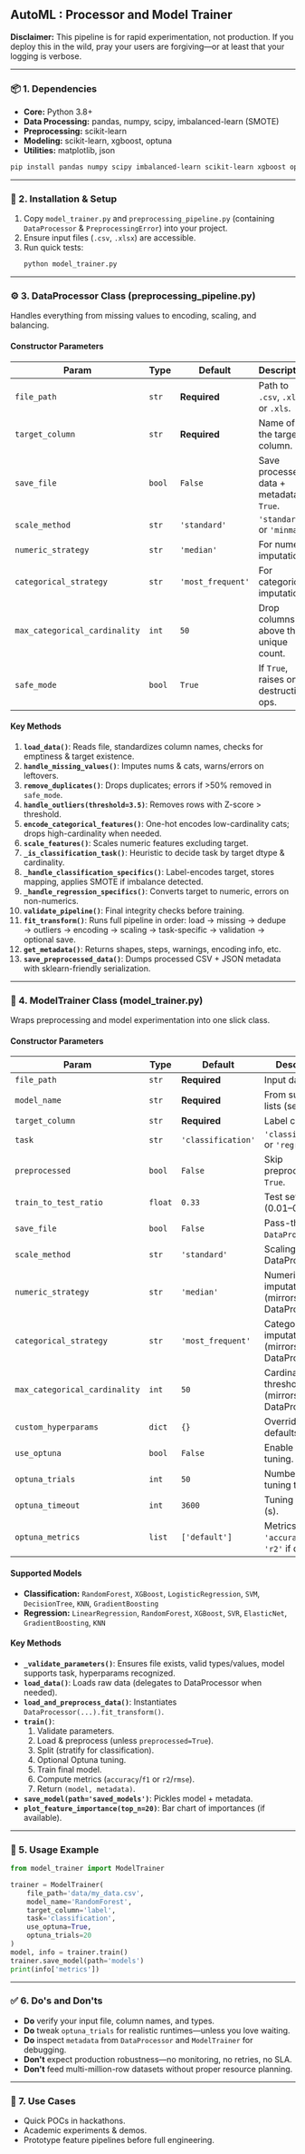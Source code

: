 ## AutoML : Processor and Model Trainer

**Disclaimer:** This pipeline is for rapid experimentation, not production. If you deploy this in the wild, pray your users are forgiving—or at least that your logging is verbose.

---

### 📦 1. Dependencies

- **Core:** Python 3.8+  
- **Data Processing:** pandas, numpy, scipy, imbalanced-learn (SMOTE)  
- **Preprocessing:** scikit-learn  
- **Modeling:** scikit-learn, xgboost, optuna  
- **Utilities:** matplotlib, json

```bash
pip install pandas numpy scipy imbalanced-learn scikit-learn xgboost optuna matplotlib
```

---

### 🔧 2. Installation & Setup

1. Copy `model_trainer.py` and `preprocessing_pipeline.py` (containing `DataProcessor` & `PreprocessingError`) into your project.
2. Ensure input files (`.csv`, `.xlsx`) are accessible.
3. Run quick tests:
   ```bash
   python model_trainer.py
   ```

---

### ⚙️ 3. DataProcessor Class (preprocessing_pipeline.py)

Handles everything from missing values to encoding, scaling, and balancing.

#### Constructor Parameters

| Param                        | Type    | Default          | Description                               |
|------------------------------|---------|------------------|-------------------------------------------|
| `file_path`                  | `str`   | **Required**     | Path to `.csv`, `.xlsx`, or `.xls`.       |
| `target_column`              | `str`   | **Required**     | Name of the target column.                |
| `save_file`                  | `bool`  | `False`          | Save processed data + metadata if `True`. |
| `scale_method`               | `str`   | `'standard'`     | `'standard'` or `'minmax'`.               |
| `numeric_strategy`           | `str`   | `'median'`       | For numeric imputation.                   |
| `categorical_strategy`       | `str`   | `'most_frequent'`| For categorical imputation.               |
| `max_categorical_cardinality`| `int`   | `50`             | Drop columns above this unique count.     |
| `safe_mode`                  | `bool`  | `True`           | If `True`, raises on destructive ops.     |

#### Key Methods

1. **`load_data()`**: Reads file, standardizes column names, checks for emptiness & target existence.
2. **`handle_missing_values()`**: Imputes nums & cats, warns/errors on leftovers.
3. **`remove_duplicates()`**: Drops duplicates; errors if >50% removed in `safe_mode`.
4. **`handle_outliers(threshold=3.5)`**: Removes rows with Z-score > threshold.
5. **`encode_categorical_features()`**: One-hot encodes low-cardinality cats; drops high-cardinality when needed.
6. **`scale_features()`**: Scales numeric features excluding target.
7. **`_is_classification_task()`**: Heuristic to decide task by target dtype & cardinality.
8. **`_handle_classification_specifics()`**: Label-encodes target, stores mapping, applies SMOTE if imbalance detected.
9. **`_handle_regression_specifics()`**: Converts target to numeric, errors on non-numerics.
10. **`validate_pipeline()`**: Final integrity checks before training.
11. **`fit_transform()`**: Runs full pipeline in order: load → missing → dedupe → outliers → encoding → scaling → task-specific → validation → optional save.
12. **`get_metadata()`**: Returns shapes, steps, warnings, encoding info, etc.
13. **`save_preprocessed_data()`**: Dumps processed CSV + JSON metadata with sklearn-friendly serialization.

---

### 🚀 4. ModelTrainer Class (model_trainer.py)

Wraps preprocessing and model experimentation into one slick class.

#### Constructor Parameters

| Param                        | Type     | Default          | Description                                                 |
|------------------------------|----------|------------------|-------------------------------------------------------------|
| `file_path`                  | `str`    | **Required**     | Input data.                                                 |
| `model_name`                 | `str`    | **Required**     | From supported lists (see below).                           |
| `target_column`              | `str`    | **Required**     | Label column.                                               |
| `task`                       | `str`    | `'classification'`| `'classification'` or `'regression'`.                       |
| `preprocessed`               | `bool`   | `False`          | Skip preprocessing if `True`.                               |
| `train_to_test_ratio`        | `float`  | `0.33`           | Test set fraction (0.01–0.99).                              |
| `save_file`                  | `bool`   | `False`          | Pass-through to `DataProcessor`.                            |
| `scale_method`               | `str`    | `'standard'`     | Scaling (mirrors DataProcessor).                            |
| `numeric_strategy`           | `str`    | `'median'`       | Numeric imputation (mirrors DataProcessor).                 |
| `categorical_strategy`       | `str`    | `'most_frequent'`| Categorical imputation (mirrors DataProcessor).             |
| `max_categorical_cardinality`| `int`    | `50`             | Cardinality threshold (mirrors DataProcessor).              |
| `custom_hyperparams`         | `dict`   | `{}`             | Override model defaults.                                    |
| `use_optuna`                 | `bool`   | `False`          | Enable Optuna tuning.                                       |
| `optuna_trials`              | `int`    | `50`             | Number of tuning trials.                                    |
| `optuna_timeout`             | `int`    | `3600`           | Tuning time limit (s).                                      |
| `optuna_metrics`             | `list`   | `['default']`    | Metrics: `'accuracy'` or `'r2'` if default.                 |

#### Supported Models

- **Classification:** `RandomForest`, `XGBoost`, `LogisticRegression`, `SVM`, `DecisionTree`, `KNN`, `GradientBoosting`
- **Regression:** `LinearRegression`, `RandomForest`, `XGBoost`, `SVR`, `ElasticNet`, `GradientBoosting`, `KNN`

#### Key Methods

- **`_validate_parameters()`**: Ensures file exists, valid types/values, model supports task, hyperparams recognized.
- **`load_data()`**: Loads raw data (delegates to DataProcessor when needed).
- **`load_and_preprocess_data()`**: Instantiates `DataProcessor(...).fit_transform()`.
- **`train()`**:
  1. Validate parameters.
  2. Load & preprocess (unless `preprocessed=True`).
  3. Split (stratify for classification).
  4. Optional Optuna tuning.
  5. Train final model.
  6. Compute metrics (`accuracy`/`f1` or `r2`/`rmse`).
  7. Return `(model, metadata)`.
- **`save_model(path='saved_models')`**: Pickles model + metadata.
- **`plot_feature_importance(top_n=20)`**: Bar chart of importances (if available).

---

### 🎯 5. Usage Example

```python
from model_trainer import ModelTrainer

trainer = ModelTrainer(
    file_path='data/my_data.csv',
    model_name='RandomForest',
    target_column='label',
    task='classification',
    use_optuna=True,
    optuna_trials=20
)
model, info = trainer.train()
trainer.save_model(path='models')
print(info['metrics'])
```

---

### ✅ 6. Do's and Don'ts

- **Do** verify your input file, column names, and types.
- **Do** tweak `optuna_trials` for realistic runtimes—unless you love waiting.
- **Do** inspect `metadata` from `DataProcessor` and `ModelTrainer` for debugging.
- **Don't** expect production robustness—no monitoring, no retries, no SLA.
- **Don't** feed multi-million-row datasets without proper resource planning.

---

### 🌟 7. Use Cases

- Quick POCs in hackathons.
- Academic experiments & demos.
- Prototype feature pipelines before full engineering.


